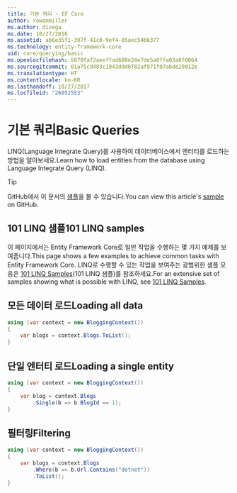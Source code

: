 ```yaml
---
title: 기본 쿼리 - EF Core
author: rowanmiller
ms.author: divega
ms.date: 10/27/2016
ms.assetid: ab6e35f1-397f-41c0-9ef4-85aec5466377
ms.technology: entity-framework-core
uid: core/querying/basic
ms.openlocfilehash: 5070faf2aeeffad680e24e7de5a0ffa03a8f0064
ms.sourcegitcommit: 01a75cd483c1943ddd6f82af971f07abde20912e
ms.translationtype: HT
ms.contentlocale: ko-KR
ms.lasthandoff: 10/27/2017
ms.locfileid: "26052553"
---
```

# <a name="basic-queries"></a><span data-ttu-id="aabbc-102">기본 쿼리</span><span class="sxs-lookup"><span data-stu-id="aabbc-102">Basic Queries</span></span>

<span data-ttu-id="aabbc-103">LINQ(Language Integrate Query)를 사용하여 데이터베이스에서 엔터티를 로드하는 방법을 알아보세요.</span><span class="sxs-lookup"><span data-stu-id="aabbc-103">Learn how to load entities from the database using Language Integrate Query (LINQ).</span></span>

> [!TIP]  
> <span data-ttu-id="aabbc-104">GitHub에서 이 문서의 [샘플](https://github.com/aspnet/EntityFramework.Docs/tree/master/samples/core/Querying)을 볼 수 있습니다.</span><span class="sxs-lookup"><span data-stu-id="aabbc-104">You can view this article's [sample](https://github.com/aspnet/EntityFramework.Docs/tree/master/samples/core/Querying) on GitHub.</span></span>

## <a name="101-linq-samples"></a><span data-ttu-id="aabbc-105">101 LINQ 샘플</span><span class="sxs-lookup"><span data-stu-id="aabbc-105">101 LINQ samples</span></span>

<span data-ttu-id="aabbc-106">이 페이지에서는 Entity Framework Core로 일반 작업을 수행하는 몇 가지 예제를 보여줍니다.</span><span class="sxs-lookup"><span data-stu-id="aabbc-106">This page shows a few examples to achieve common tasks with Entity Framework Core.</span></span> <span data-ttu-id="aabbc-107">LINQ로 수행할 수 있는 작업을 보여주는 광범위한 샘플 모음은 [101 LINQ Samples](https://code.msdn.microsoft.com/101-LINQ-Samples-3fb9811b)(101 LINQ 샘플)를 참조하세요.</span><span class="sxs-lookup"><span data-stu-id="aabbc-107">For an extensive set of samples showing what is possible with LINQ, see [101 LINQ Samples](https://code.msdn.microsoft.com/101-LINQ-Samples-3fb9811b).</span></span>

## <a name="loading-all-data"></a><span data-ttu-id="aabbc-108">모든 데이터 로드</span><span class="sxs-lookup"><span data-stu-id="aabbc-108">Loading all data</span></span>

<!-- [!code-csharp[Main](samples/core/Querying/Querying/Basics/Sample.cs)] -->
``` csharp
using (var context = new BloggingContext())
{
    var blogs = context.Blogs.ToList();
}
```

## <a name="loading-a-single-entity"></a><span data-ttu-id="aabbc-109">단일 엔터티 로드</span><span class="sxs-lookup"><span data-stu-id="aabbc-109">Loading a single entity</span></span>

<!-- [!code-csharp[Main](samples/core/Querying/Querying/Basics/Sample.cs)] -->
``` csharp
using (var context = new BloggingContext())
{
    var blog = context.Blogs
        .Single(b => b.BlogId == 1);
}
```

## <a name="filtering"></a><span data-ttu-id="aabbc-110">필터링</span><span class="sxs-lookup"><span data-stu-id="aabbc-110">Filtering</span></span>

<!-- [!code-csharp[Main](samples/core/Querying/Querying/Basics/Sample.cs)] -->
``` csharp
using (var context = new BloggingContext())
{
    var blogs = context.Blogs
        .Where(b => b.Url.Contains("dotnet"))
        .ToList();
}
```
